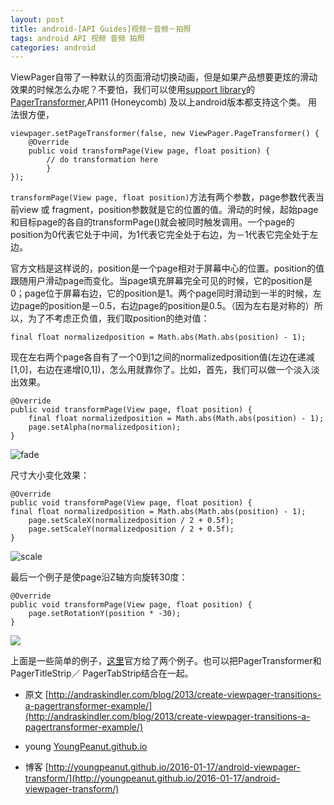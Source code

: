 ```yaml
---
layout: post
title: android-[API Guides]视频－音频－拍照
tags: android API 视频 音频 拍照
categories: android
---
```



<div class="toc"></div>

ViewPager自带了一种默认的页面滑动切换动画，但是如果产品想要更炫的滑动效果的时候怎么办呢？不要怕，我们可以使用[support library](http://developer.android.com/tools/extras/support-library.html)的[ PagerTransformer](http://developer.android.com/reference/android/support/v4/view/ViewPager.PageTransformer.html),API11 (Honeycomb) 及以上android版本都支持这个类。
用法很方便，

```
viewpager.setPageTransformer(false, new ViewPager.PageTransformer() {
    @Override
    public void transformPage(View page, float position) {
        // do transformation here
        }
});
```

`transformPage(View page, float position)`方法有两个参数，page参数代表当前view 或 fragment，position参数就是它的位置的值。滑动的时候，起始page和目标page的各自的transformPage()就会被同时触发调用。一个page的position为0代表它处于中间，为1代表它完全处于右边，为－1代表它完全处于左边。

官方文档是这样说的，position是一个page相对于屏幕中心的位置。position的值跟随用户滑动page而变化。当page填充屏幕完全可见的时候，它的position是0；page位于屏幕右边，它的position是1。两个page同时滑动到一半的时候，左边page的position是－0.5，右边page的position是0.5。（因为左右是对称的）所以，为了不考虑正负值，我们取position的绝对值：

```
final float normalizedposition = Math.abs(Math.abs(position) - 1);
```

现在左右两个page各自有了一个0到1之间的normalizedposition值(左边在递减[1,0]，右边在递增[0,1])，怎么用就靠你了。比如，首先，我们可以做一个淡入淡出效果。

```
@Override
public void transformPage(View page, float position) {
    final float normalizedposition = Math.abs(Math.abs(position) - 1);
    page.setAlpha(normalizedposition);
}
```

![fade](http://andraskindler.com/img/post/viewpager_pagertransformer_alpha.gif)

尺寸大小变化效果：

```
@Override
public void transformPage(View page, float position) {
final float normalizedposition = Math.abs(Math.abs(position) - 1);
    page.setScaleX(normalizedposition / 2 + 0.5f);
    page.setScaleY(normalizedposition / 2 + 0.5f);
}
```

![scale](http://andraskindler.com/img/post/viewpager_pagertransformer_scale.gif)

最后一个例子是使page沿Z轴方向旋转30度：

```
@Override
public void transformPage(View page, float position) {
    page.setRotationY(position * -30);
}
```

![](http://andraskindler.com/img/post/viewpager_pagertransformer_cover_flow.gif)

上面是一些简单的例子，[这里](http://stuff.mit.edu/afs/sipb/project/android/docs/training/animation/screen-slide.html#pagetransformer)官方给了两个例子。也可以把PagerTransformer和PagerTitleStrip／ PagerTabStrip结合在一起。

* 原文 [http://andraskindler.com/blog/2013/create-viewpager-transitions-a-pagertransformer-example/](http://andraskindler.com/blog/2013/create-viewpager-transitions-a-pagertransformer-example/)

* young [YoungPeanut.github.io](http://youngpeanut.github.io/)

* 博客  [http://youngpeanut.github.io/2016-01-17/android-viewpager-transform/](http://youngpeanut.github.io/2016-01-17/android-viewpager-transform/)
